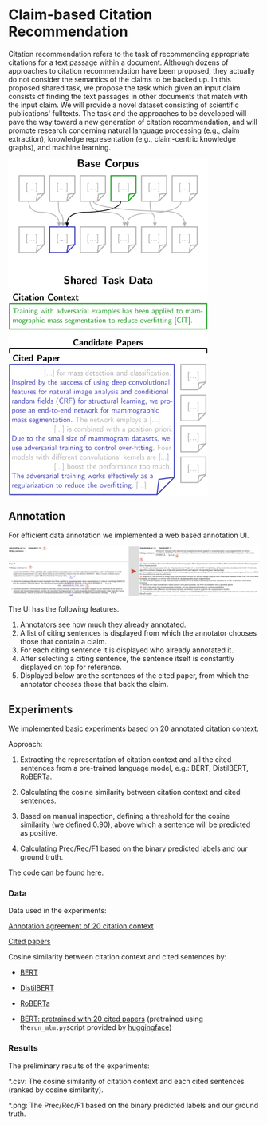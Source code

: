 # Claim-based Citation Recommendation

Citation recommendation refers to the task of recommending appropriate citations for a text passage within a document. Although dozens of approaches to citation recommendation have been proposed, they actually do not consider the semantics of the claims to be backed up. In this proposed shared task, we propose the task which given an input claim consists of finding the text passages in other documents that match with the input claim. We will provide a novel dataset consisting of scientific publications' fulltexts. The task and the approaches to be developed will pave the way toward a new generation of citation recommendation, and will promote research concerning natural language processing (e.g., claim extraction), knowledge representation (e.g., claim-centric knowledge graphs), and machine learning.

<img align="middle" src="data_example.png" alt="data example" width="400"/>


## Annotation

For efficient data annotation we implemented a web based annotation UI.

![](ui_explanation.png)

The UI has the following features.

1. Annotators see how much they already annotated.
2. A list of citing sentences is displayed from which the annotator chooses those that contain a claim.
3. For each citing sentence it is displayed who already annotated it.
4. After selecting a citing sentence, the sentence itself is constantly displayed on top for reference.
5. Displayed below are the sentences of the cited paper, from which the annotator chooses those that back the claim.

## Experiments

We implemented basic experiments based on 20 annotated citation context. 

Approach: 
1. Extracting the representation of citation context and all the cited sentences from a pre-trained language model, e.g.: BERT, DistilBERT, RoBERTa. 
2. Calculating the cosine similarity between citation context and cited sentences.
3. Based on manual inspection, defining a threshold for the
    cosine similarity (we defined 0.90), above which a sentence will be predicted as
    positive.
   
4. Calculating Prec/Rec/F1 based on the binary predicted labels and
    our ground truth.
   
The code can be found [here](/experiments/calculate_cosine_similarity.ipynb).

### Data
Data used in the experiments:

[Annotation agreement of 20 citation context](/experiments/data/annotations_agreement_20.json)

[Cited papers](/experiments/data/cited_papers_20.json)

Cosine similarity between citation context and cited sentences by:
+ [BERT](/experiments/data/context_and_score_bert.json)

+ [DistilBERT](/experiments/data/context_and_score_distilbert.json)

+ [RoBERTa](/experiments/data/context_and_score_roberta.json)

+ [BERT: pretrained with 20 cited papers](/experiments/data/context_and_score_bert_pre-trained.json) (pretrained using the`run_mlm.py`script provided by [huggingface](https://github.com/huggingface/transformers/blob/main/examples/pytorch/language-modeling/run_mlm.py))

### Results
The preliminary results of the experiments:

*.csv: The cosine similarity of citation context and each cited sentences (ranked by cosine similarity).

*.png: The Prec/Rec/F1 based on the binary predicted labels and
    our ground truth.

